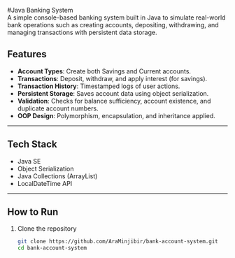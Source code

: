 #Java Banking System   
A simple console-based banking system built in Java to simulate real-world bank operations such as creating accounts, depositing, withdrawing, and managing transactions with persistent data storage.

## Features

-  **Account Types**: Create both Savings and Current accounts.
-  **Transactions**: Deposit, withdraw, and apply interest (for savings).
-  **Transaction History**: Timestamped logs of user actions.
-  **Persistent Storage**: Saves account data using object serialization.
-  **Validation**: Checks for balance sufficiency, account existence, and duplicate account numbers.
-  **OOP Design**: Polymorphism, encapsulation, and inheritance applied.

---

##  Tech Stack

- Java SE
- Object Serialization
- Java Collections (ArrayList)
- LocalDateTime API

---

## How to Run

1. Clone the repository  
   ```bash
   git clone https://github.com/AraMinjibir/bank-account-system.git
   cd bank-account-system
